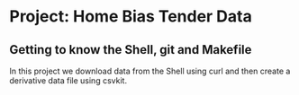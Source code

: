 # Project: Home Bias Tender Data
## Getting to know the Shell, git and Makefile

In this project we download data from the Shell using curl and then create a derivative data file using csvkit.